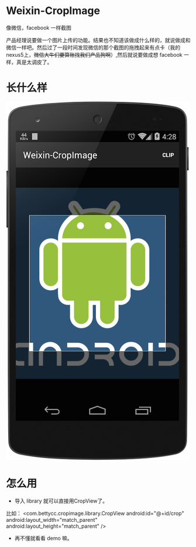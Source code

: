 Weixin-CropImage
================

像微信，facebook 一样截图

产品经理说要做一个图片上传的功能。结果也不知道该做成什么样的，就说做成和微信一样吧。然后过了一段时间发现微信的那个截图的拖拽起来有点卡（我的 nexus5上，<span style="text-decoration: line-through">微信大牛们要算账找我们产品狗啊</span>）,然后就说要做成想 facebook 一样，真是太调皮了。

长什么样
==========
![](./screenshot.png)

怎么用
=====

- 导入 library 就可以直接用CropView了。

比如：
    <com.bettycc.cropimage.library.CropView
        android:id="@+id/crop"
        android:layout_width="match_parent"
        android:layout_height="match_parent"
        />
        
- 再不懂就看看 demo 嘛。

